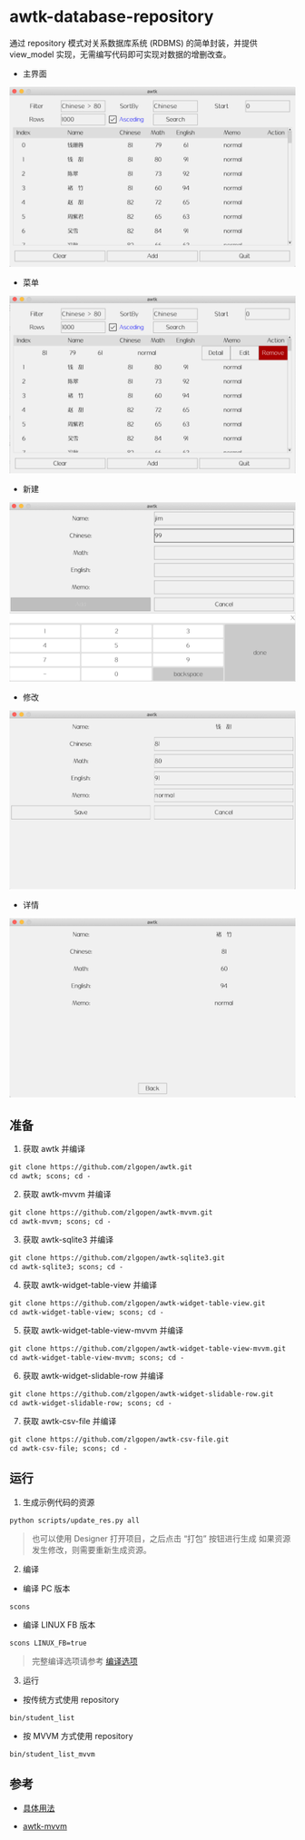 # awtk-database-repository

通过 repository 模式对关系数据库系统 (RDBMS) 的简单封装，并提供 view_model 实现，无需编写代码即可实现对数据的增删改查。

* 主界面

![](docs/images/main.png)

* 菜单

![](docs/images/main1.png)

* 新建

![](docs/images/add.png)

* 修改

![](docs/images/edit.png)

* 详情

![](docs/images/detail.png)

## 准备

1. 获取 awtk 并编译

```
git clone https://github.com/zlgopen/awtk.git
cd awtk; scons; cd -
```

2. 获取 awtk-mvvm 并编译

```
git clone https://github.com/zlgopen/awtk-mvvm.git
cd awtk-mvvm; scons; cd -
```

3. 获取 awtk-sqlite3 并编译

```
git clone https://github.com/zlgopen/awtk-sqlite3.git
cd awtk-sqlite3; scons; cd -
```

4. 获取 awtk-widget-table-view 并编译

```
git clone https://github.com/zlgopen/awtk-widget-table-view.git
cd awtk-widget-table-view; scons; cd -
```

5. 获取 awtk-widget-table-view-mvvm 并编译

```
git clone https://github.com/zlgopen/awtk-widget-table-view-mvvm.git
cd awtk-widget-table-view-mvvm; scons; cd -
```

6. 获取 awtk-widget-slidable-row 并编译

```
git clone https://github.com/zlgopen/awtk-widget-slidable-row.git
cd awtk-widget-slidable-row; scons; cd -
```

7. 获取 awtk-csv-file 并编译

```
git clone https://github.com/zlgopen/awtk-csv-file.git
cd awtk-csv-file; scons; cd -
```

## 运行

1. 生成示例代码的资源

```
python scripts/update_res.py all
```
> 也可以使用 Designer 打开项目，之后点击 “打包” 按钮进行生成
> 如果资源发生修改，则需要重新生成资源。

2. 编译

* 编译 PC 版本

```
scons
```

* 编译 LINUX FB 版本

```
scons LINUX_FB=true
```

> 完整编译选项请参考 [编译选项](https://github.com/zlgopen/awtk-widget-generator/blob/master/docs/build_options.md)

3. 运行

* 按传统方式使用 repository

```
bin/student_list
```

* 按 MVVM 方式使用 repository

```
bin/student_list_mvvm
```

## 参考

* [具体用法](docs/index.md)

* [awtk-mvvm](https://github.com/zlgopen/awtk-mvvm)

